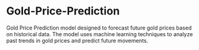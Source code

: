 # Gold-Price-Prediction
Gold Price Prediction model designed to forecast future gold prices based on historical data. The model uses machine learning techniques to analyze past trends in gold prices and predict future movements.

